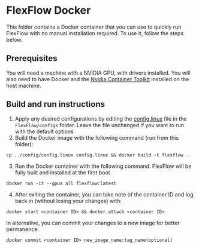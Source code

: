 # FlexFlow Docker
This folder contains a Docker container that you can use to quickly run FlexFlow with no manual installation required. To use it, follow the steps below.

## Prerequisites
You will need a machine with a NVIDIA GPU, with drivers installed. You will also need to have Docker and the [Nvidia Container Toolkit](https://docs.nvidia.com/datacenter/cloud-native/container-toolkit/install-guide.html#getting-started) installed on the host machine.

## Build and run instructions
1. Apply any desired configurations by editing the [config.linux](../config/config.linux) file in the `FlexFlow/configs` folder. Leave the file unchanged if you want to run with the default options
2. Build the Docker image with the following command (run from this folder):
```
cp ../config/config.linux config.linux && docker build -t flexflow .
```
3. Run the Docker container with the following command. FlexFlow will be fully built and installed at the first boot.
```
docker run -it --gpus all flexflow:latest
```
4. After exiting the container, you can take note of the container ID and log back in (without losing your changes) with:
```
docker start <container ID> && docker attach <container ID>
```
In alternative, you can commit your changes to a new image for better permanence:
```
docker commit <container ID> new_image_name:tag_name(optional)
```
